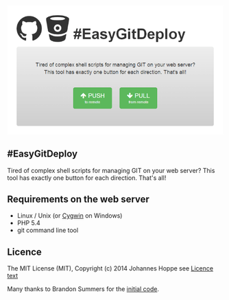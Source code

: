 ![Screenshot](screenshot.png)

## #EasyGitDeploy

Tired of complex shell scripts for managing GIT on your web server?
This tool has exactly one button for each direction. That's all!

## Requirements on the web server
* Linux / Unix (or [Cygwin](http://www.cygwin.com/) on Windows)
* PHP 5.4
* git command line tool  

## Licence

The MIT License (MIT), Copyright (c) 2014 Johannes Hoppe
see [Licence text](LICENCE)

Many thanks to Brandon Summers for the [initial code](http://brandonsummers.name/blog/2012/02/10/using-bitbucket-for-automated-deployments/).